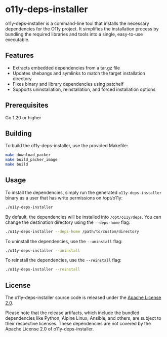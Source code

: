 # o11y-deps-installer

o11y-deps-installer is a command-line tool that installs the necessary
dependencies for the O11y project. It simplifies the installation
process by bundling the required libraries and tools into a single, easy-to-use
executable.

## Features

- Extracts embedded dependencies from a tar.gz file
- Updates shebangs and symlinks to match the target installation directory
- Fixes binary and library dependencies using patchelf
- Supports uninstallation, reinstallation, and forced installation options

## Prerequisites

Go 1.20 or higher

## Building

To build the o11y-deps-installer, use the provided Makefile:

```sh
make download_packer
make build_packer_image
make build
```

## Usage

To install the dependencies, simply run the generated `o11y-deps-installer` binary as a user that has write permissions on /opt/o11y:

```sh
./o11y-deps-installer
```

By default, the dependencies will be installed into `/opt/o11y/deps`. You can change the destination directory using the `--deps-home` flag:

```sh
./o11y-deps-installer --deps-home /path/to/custom/directory
```

To uninstall the dependencies, use the `--uninstall` flag:

```sh
./o11y-deps-installer --uninstall
```

To reinstall the dependencies, use the `--reinstall` flag:

```sh
./o11y-deps-installer --reinstall
```

## License

The o11y-deps-installer source code is released under the [Apache License 2.0](./LICENSE).

Please note that the release artifacts, which include the bundled dependencies
like Python, Alpine Linux, Ansible, and others, are subject to their respective
licenses. These dependencies are not covered by the Apache License 2.0 of
o11y-deps-installer.
